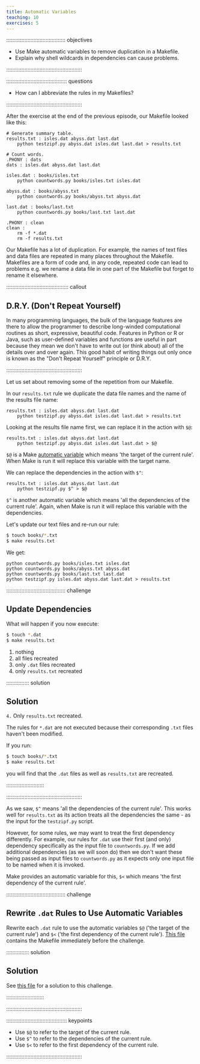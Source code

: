 ```yaml
---
title: Automatic Variables
teaching: 10
exercises: 5
---
```


::::::::::::::::::::::::::::::::::::::: objectives

- Use Make automatic variables to remove duplication in a Makefile.
- Explain why shell wildcards in dependencies can cause problems.

::::::::::::::::::::::::::::::::::::::::::::::::::

:::::::::::::::::::::::::::::::::::::::: questions

- How can I abbreviate the rules in my Makefiles?

::::::::::::::::::::::::::::::::::::::::::::::::::

After the exercise at the end of the previous episode, our Makefile looked like
this:

```make
# Generate summary table.
results.txt : isles.dat abyss.dat last.dat
	python testzipf.py abyss.dat isles.dat last.dat > results.txt

# Count words.
.PHONY : dats
dats : isles.dat abyss.dat last.dat

isles.dat : books/isles.txt
	python countwords.py books/isles.txt isles.dat

abyss.dat : books/abyss.txt
	python countwords.py books/abyss.txt abyss.dat

last.dat : books/last.txt
	python countwords.py books/last.txt last.dat

.PHONY : clean
clean :
	rm -f *.dat
	rm -f results.txt
```

Our Makefile has a lot of duplication. For example, the names of text
files and data files are repeated in many places throughout the
Makefile. Makefiles are a form of code and, in any code, repeated code
can lead to problems e.g. we rename a data file in one part of the
Makefile but forget to rename it elsewhere.

:::::::::::::::::::::::::::::::::::::::::  callout

## D.R.Y. (Don't Repeat Yourself)

In many programming languages, the bulk of the language features are
there to allow the programmer to describe long-winded computational
routines as short, expressive, beautiful code.  Features in Python
or R or Java, such as user-defined variables and functions are useful in
part because they mean we don't have to write out (or think about)
all of the details over and over again.  This good habit of writing
things out only once is known as the "Don't Repeat Yourself"
principle or D.R.Y.


::::::::::::::::::::::::::::::::::::::::::::::::::

Let us set about removing some of the repetition from our Makefile.

In our `results.txt` rule we duplicate the data file names and the
name of the results file name:

```make
results.txt : isles.dat abyss.dat last.dat
	python testzipf.py abyss.dat isles.dat last.dat > results.txt
```

Looking at the results file name first, we can replace it in the action
with `$@`:

```make
results.txt : isles.dat abyss.dat last.dat
	python testzipf.py abyss.dat isles.dat last.dat > $@
```

`$@` is a Make
[automatic variable](../learners/reference.md#automatic-variable)
which means 'the target of the current rule'. When Make is run it will
replace this variable with the target name.

We can replace the dependencies in the action with `$^`:

```make
results.txt : isles.dat abyss.dat last.dat
	python testzipf.py $^ > $@
```

`$^` is another automatic variable which means 'all the dependencies
of the current rule'. Again, when Make is run it will replace this
variable with the dependencies.

Let's update our text files and re-run our rule:

```bash
$ touch books/*.txt
$ make results.txt
```

We get:

```output
python countwords.py books/isles.txt isles.dat
python countwords.py books/abyss.txt abyss.dat
python countwords.py books/last.txt last.dat
python testzipf.py isles.dat abyss.dat last.dat > results.txt
```

:::::::::::::::::::::::::::::::::::::::  challenge

## Update Dependencies

What will happen if you now execute:

```bash
$ touch *.dat
$ make results.txt
```

1. nothing
2. all files recreated
3. only `.dat` files recreated
4. only `results.txt` recreated

:::::::::::::::  solution

## Solution

`4.` Only `results.txt` recreated.

The rules for `*.dat` are not executed because their corresponding `.txt` files
haven't been modified.

If you run:

```bash
$ touch books/*.txt
$ make results.txt
```

you will find that the `.dat` files as well as `results.txt` are recreated.



:::::::::::::::::::::::::

::::::::::::::::::::::::::::::::::::::::::::::::::

As we saw, `$^` means 'all the dependencies of the current rule'. This
works well for `results.txt` as its action treats all the dependencies
the same - as the input for the `testzipf.py` script.

However, for some rules, we may want to treat the first dependency
differently. For example, our rules for `.dat` use their first (and
only) dependency specifically as the input file to `countwords.py`. If
we add additional dependencies (as we will soon do) then we don't want
these being passed as input files to `countwords.py` as it expects only
one input file to be named when it is invoked.

Make provides an automatic variable for this, `$<` which means 'the
first dependency of the current rule'.

:::::::::::::::::::::::::::::::::::::::  challenge

## Rewrite `.dat` Rules to Use Automatic Variables

Rewrite each `.dat` rule to use the automatic variables `$@` ('the
target of the current rule') and `$<` ('the first dependency of the
current rule').
[This file](files/code/03-variables/Makefile) contains
the Makefile immediately before the challenge.

:::::::::::::::  solution

## Solution

See [this file](files/code/03-variables-challenge/Makefile)
for a solution to this challenge.



:::::::::::::::::::::::::

::::::::::::::::::::::::::::::::::::::::::::::::::

:::::::::::::::::::::::::::::::::::::::: keypoints

- Use `$@` to refer to the target of the current rule.
- Use `$^` to refer to the dependencies of the current rule.
- Use `$<` to refer to the first dependency of the current rule.

::::::::::::::::::::::::::::::::::::::::::::::::::



